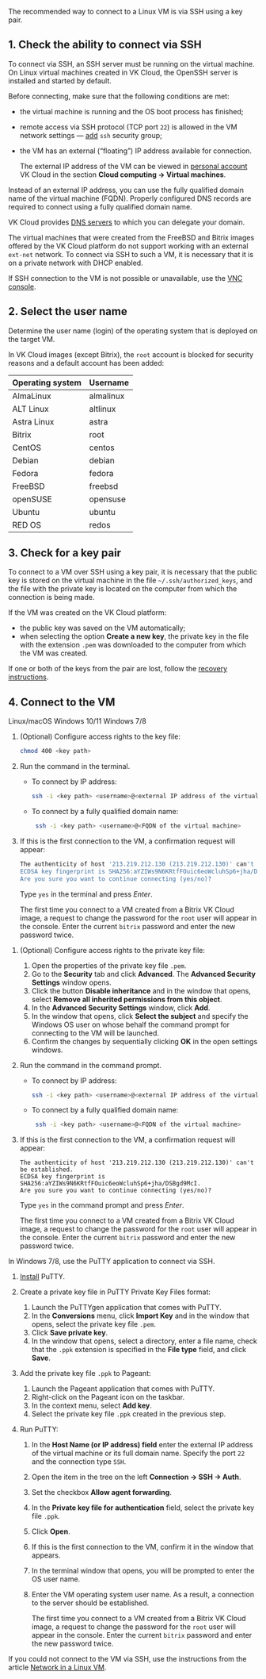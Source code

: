 The recommended way to connect to a Linux VM is via SSH using a key pair.

## 1. Check the ability to connect via SSH

To connect via SSH, an SSH server must be running on the virtual machine. On Linux virtual machines created in VK Cloud, the OpenSSH server is installed and started by default.

Before connecting, make sure that the following conditions are met:

- the virtual machine is running and the OS boot process has finished;
- remote access via SSH protocol (TCP port `22`) is allowed in the VM network settings — [add](/en/networks/vnet/service-management/secgroups#assign_a_rule_group_to_an_instance) `ssh` security group;
- the VM has an external (“floating”) IP address available for connection.

   <info>

   The external IP address of the VM can be viewed in [personal account](https://msk.cloud.vk.com/app/en/) VK Cloud in the section **Cloud computing → Virtual machines**.

   </info>

Instead of an external IP address, you can use the fully qualified domain name of the virtual machine (FQDN). Properly configured DNS records are required to connect using a fully qualified domain name.

<info>

VK Cloud provides [DNS servers](/en/networks/dns/publicdns) to which you can delegate your domain.

</info>

The virtual machines that were created from the FreeBSD and Bitrix images offered by the VK Cloud platform do not support working with an external `ext-net` network. To connect via SSH to such a VM, it is necessary that it is on a private network with DHCP enabled.

If SSH connection to the VM is not possible or unavailable, use the [VNC console](../../vm-console#the_vnc_console).

## 2. Select the user name

Determine the user name (login) of the operating system that is deployed on the target VM.

In VK Cloud images (except Bitrix), the `root` account is blocked for security reasons and a default account has been added:

| Operating system | Username  |
| ---              | ---       |
| AlmaLinux        | almalinux |
| ALT Linux        | altlinux  |
| Astra Linux      | astra     |
| Bitrix           | root      |
| CentOS           | centos    |
| Debian           | debian    |
| Fedora           | fedora    |
| FreeBSD          | freebsd   |
| openSUSE         | opensuse  |
| Ubuntu           | ubuntu    |
| RED OS           | redos     |

## 3. Check for a key pair

To connect to a VM over SSH using a key pair, it is necessary that the public key is stored on the virtual machine in the file `~/.ssh/authorized_keys`, and the file with the private key is located on the computer from which the connection is being made.

If the VM was created on the VK Cloud platform:

- the public key was saved on the VM automatically;
- when selecting the option **Create a new key**, the private key in the file with the extension `.pem` was downloaded to the computer from which the VM was created.

If one or both of the keys from the pair are lost, follow the [recovery instructions](../../vm-manage#restoring_vm_access_by_key).

## 4. Connect to the VM

<tabs>
<tablist>
<tab>Linux/macOS</tab>
<tab>Windows 10/11</tab>
<tab>Windows 7/8</tab>
</tablist>
<tabpanel>

1. (Optional) Configure access rights to the key file:

   ```bash
   chmod 400 <key path>
   ```

2. Run the command in the terminal.

   - To connect by IP address:

      ```bash
      ssh -i <key path> <username>@<external IP address of the virtual machine>
      ```

   - To connect by a fully qualified domain name:

     ```bash
      ssh -i <key path> <username>@<FQDN of the virtual machine>
      ```

3. If this is the first connection to the VM, a confirmation request will appear:

      ```bash
      The authenticity of host '213.219.212.130 (213.219.212.130)' can't be established.
      ECDSA key fingerprint is SHA256:aYZIWs9N6KRtfFOuic6eoWcluhSp6+jha/DSBgd9McI.
      Are you sure you want to continue connecting (yes/no)?
      ```

      Type `yes` in the terminal and press _Enter_.

      <info>

      The first time you connect to a VM created from a Bitrix VK Cloud image, a request to change the password for the `root` user will appear in the console. Enter the current `bitrix` password and enter the new password twice.

      </info>

</tabpanel>
<tabpanel>

1. (Optional) Configure access rights to the private key file:

   1. Open the properties of the private key file `.pem`.
   2. Go to the **Security** tab and click **Advanced**. The **Advanced Security Settings** window opens.
   3. Click the button **Disable inheritance** and in the window that opens, select **Remove all inherited permissions from this object**.
   4. In the **Advanced Security Settings** window, click **Add**.
   5. In the window that opens, click **Select the subject** and specify the Windows OS user on whose behalf the command prompt for connecting to the VM will be launched.
   6. Confirm the changes by sequentially clicking **OK** in the open settings windows.

2. Run the command in the command prompt.

   - To connect by IP address:

      ```bash
      ssh -i <key path> <username>@<external IP address of the virtual machine>
      ```

   - To connect by a fully qualified domain name:

     ```bash
      ssh -i <key path> <username>@<FQDN of the virtual machine>
      ```

3. If this is the first connection to the VM, a confirmation request will appear:

      ```shell
      The authenticity of host '213.219.212.130 (213.219.212.130)' can't be established.
      ECDSA key fingerprint is SHA256:aYZIWs9N6KRtfFOuic6eoWcluhSp6+jha/DSBgd9McI.
      Are you sure you want to continue connecting (yes/no)?
      ```

     Type `yes` in the command prompt and press _Enter_.

      <info>

      The first time you connect to a VM created from a Bitrix VK Cloud image, a request to change the password for the `root` user will appear in the console. Enter the current `bitrix` password and enter the new password twice.

      </info>

</tabpanel>
<tabpanel>

In Windows 7/8, use the PuTTY application to connect via SSH.

1. [Install](https://www.putty.org/) PuTTY.
2. Create a private key file in PuTTY Private Key Files format:

   1. Launch the PuTTYgen application that comes with PuTTY.
   2. In the **Conversions** menu, click **Import Key** and in the window that opens, select the private key file `.pem`.
   3. Click **Save private key**.
   4. In the window that opens, select a directory, enter a file name, check that the `.ppk` extension is specified in the **File type** field, and click **Save**.

3. Add the private key file `.ppk` to Pageant:

   1. Launch the Pageant application that comes with PuTTY.
   2. Right-click on the Pageant icon on the taskbar.
   3. In the context menu, select **Add key**.
   4. Select the private key file `.ppk` created in the previous step.

4. Run PuTTY:

   1. In the **Host Name (or IP address) field** enter the external IP address of the virtual machine or its full domain name. Specify the port `22` and the connection type `SSH`.
   2. Open the item in the tree on the left **Connection → SSH → Auth**.
   3. Set the checkbox **Allow agent forwarding**.
   4. In the **Private key file for authentication** field, select the private key file `.ppk`.
   5. Click **Open**.
   6. If this is the first connection to the VM, confirm it in the window that appears.
   7. In the terminal window that opens, you will be prompted to enter the OS user name.
   8. Enter the VM operating system user name. As a result, a connection to the server should be established.

      <info>

      The first time you connect to a VM created from a Bitrix VK Cloud image, a request to change the password for the `root` user will appear in the console. Enter the current `bitrix` password and enter the new password twice.

      </info>

</tabpanel>
</tabs>

<warn>

If you could not connect to the VM via SSH, use the instructions from the article [Network in a Linux VM](../../../../troubleshooting/linux-vm-network/).

</warn>

